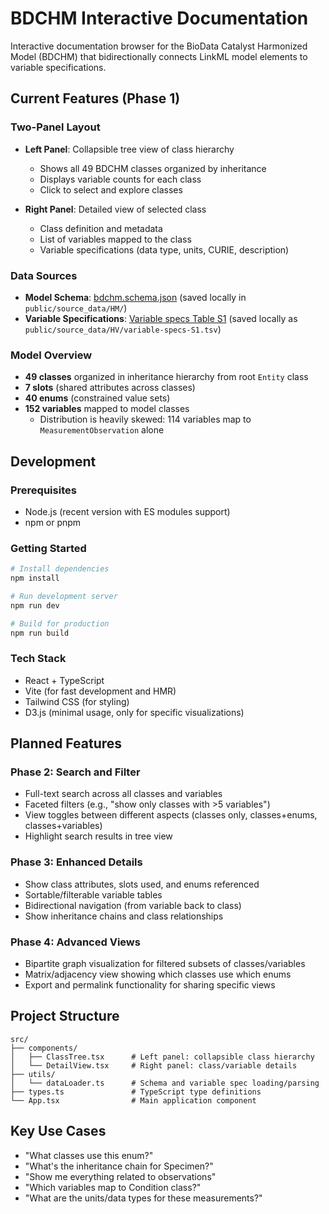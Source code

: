 # BDCHM Interactive Documentation

Interactive documentation browser for the BioData Catalyst Harmonized Model (BDCHM) that bidirectionally connects LinkML model elements to variable specifications.

## Current Features (Phase 1)

### Two-Panel Layout
- **Left Panel**: Collapsible tree view of class hierarchy
  - Shows all 49 BDCHM classes organized by inheritance
  - Displays variable counts for each class
  - Click to select and explore classes

- **Right Panel**: Detailed view of selected class
  - Class definition and metadata
  - List of variables mapped to the class
  - Variable specifications (data type, units, CURIE, description)

### Data Sources
- **Model Schema**: [bdchm.schema.json](https://github.com/RTIInternational/NHLBI-BDC-DMC-HM/blob/main/generated/bdchm.schema.json) (saved locally in `public/source_data/HM/`)
- **Variable Specifications**: [Variable specs Table S1](https://docs.google.com/spreadsheets/d/1PDaX266_H0haa0aabMYQ6UNtEKT5-ClMarP0FvNntN8/edit?gid=0#gid=0) (saved locally as `public/source_data/HV/variable-specs-S1.tsv`)

### Model Overview
- **49 classes** organized in inheritance hierarchy from root `Entity` class
- **7 slots** (shared attributes across classes)
- **40 enums** (constrained value sets)
- **152 variables** mapped to model classes
  - Distribution is heavily skewed: 114 variables map to `MeasurementObservation` alone

## Development

### Prerequisites
- Node.js (recent version with ES modules support)
- npm or pnpm

### Getting Started
```bash
# Install dependencies
npm install

# Run development server
npm run dev

# Build for production
npm run build
```

### Tech Stack
- React + TypeScript
- Vite (for fast development and HMR)
- Tailwind CSS (for styling)
- D3.js (minimal usage, only for specific visualizations)

## Planned Features

### Phase 2: Search and Filter
- Full-text search across all classes and variables
- Faceted filters (e.g., "show only classes with >5 variables")
- View toggles between different aspects (classes only, classes+enums, classes+variables)
- Highlight search results in tree view

### Phase 3: Enhanced Details
- Show class attributes, slots used, and enums referenced
- Sortable/filterable variable tables
- Bidirectional navigation (from variable back to class)
- Show inheritance chains and class relationships

### Phase 4: Advanced Views
- Bipartite graph visualization for filtered subsets of classes/variables
- Matrix/adjacency view showing which classes use which enums
- Export and permalink functionality for sharing specific views

## Project Structure
```
src/
├── components/
│   ├── ClassTree.tsx      # Left panel: collapsible class hierarchy
│   └── DetailView.tsx     # Right panel: class/variable details
├── utils/
│   └── dataLoader.ts      # Schema and variable spec loading/parsing
├── types.ts               # TypeScript type definitions
└── App.tsx                # Main application component
```

## Key Use Cases
- "What classes use this enum?"
- "What's the inheritance chain for Specimen?"
- "Show me everything related to observations"
- "Which variables map to Condition class?"
- "What are the units/data types for these measurements?"
